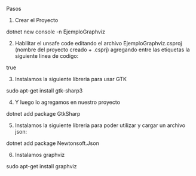 Pasos 

1. Crear el Proyecto

dotnet new console -n EjemploGraphviz

2. Habilitar el unsafe code  editando el archivo EjemploGraphviz.csproj (nombre del proyecto creado + .csprj) agregando entre las etiquetas   <PropertyGroup>  </PropertyGroup> la siguiente linea de codigo:

<AllowUnsafeBlocks>true</AllowUnsafeBlocks>


3. Instalamos la siguiente libreria para usar GTK

sudo apt-get install gtk-sharp3


4. Y luego lo agregamos en nuestro proyecto

dotnet add package GtkSharp


5. Instalamos la siguiente libreria para poder utilizar y cargar un archivo json:

dotnet add package Newtonsoft.Json


6. Instalamos graphviz

sudo apt-get install graphviz








